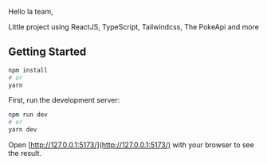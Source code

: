 Hello la team,

Little project using ReactJS, TypeScript, Tailwindcss, The PokeApi and more

## Getting Started

```bash
npm install
# or
yarn
```

First, run the development server:

```bash
npm run dev
# or
yarn dev
```

Open [http://127.0.0.1:5173/](http://127.0.0.1:5173/) with your browser to see the result.

